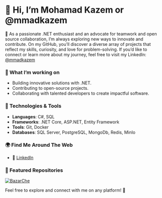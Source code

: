 # 👋 Hi, I’m Mohamad Kazem or @mmadkazem
 🌱 As a passionate .NET enthusiast and an advocate for teamwork and open source collaboration, I’m always exploring new ways to innovate and contribute. On my GitHub, you’ll discover a diverse array of projects that reflect my skills, curiosity, and love for problem-solving. If you’d like to connect or learn more about my journey, feel free to visit my LinkedIn: [@mmadkazem](https://linkedin.com/in/mmadkazem)

### 🚀 What I’m working on
- Building innovative solutions with .NET.
- Contributing to open-source projects.
- Collaborating with talented developers to create impactful software.

### 🔧 Technologies & Tools
- **Languages**: C#, SQL
- **Frameworks**: .NET Core, ASP.NET, Entity Framework
- **Tools**: Git, Docker
- **Databases**: SQL Server, PostgreSQL, MongoDb, Redis, MinIo

### 🌍 Find Me Around The Web
- 💼 [LinkedIn](https://www.linkedin.com/in/mmadkazem)

### 🌟 Featured Repositories
[![BazarChe](https://github-readme-stats.vercel.app/api/pin/?username=mmadkazem&repo=BazarChe&theme=radical)](https://github.com/mmadkazem/BazarChe)

Feel free to explore and connect with me on any platform! 🚀
